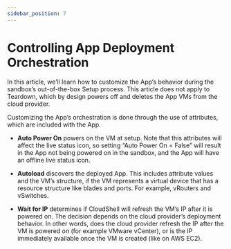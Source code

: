 ```yaml
---
sidebar_position: 7
---
```


# Controlling App Deployment Orchestration

In this article, we’ll learn how to customize the App’s behavior during the sandbox’s out-of-the-box Setup process. This article does not apply to Teardown, which by design powers off and deletes the App VMs from the cloud provider.

Customizing the App’s orchestration is done through the use of attributes, which are included with the App.

- **Auto Power On** powers on the VM at setup. Note that this attributes will affect the live status icon, so setting “Auto Power On = False” will result in the App not being powered on in the sandbox, and the App will have an offline live status icon.
    
- **Autoload** discovers the deployed App. This includes attribute values and the VM’s structure, if the VM represents a virtual device that has a resource structure like blades and ports. For example, vRouters and vSwitches.
    
- **Wait for IP** determines if CloudShell will refresh the VM’s IP after it is powered on. The decision depends on the cloud provider’s deployment behavior. In other words, does the cloud provider refresh the IP after the VM is powered on (for example VMware vCenter), or is the IP immediately available once the VM is created (like on AWS EC2).